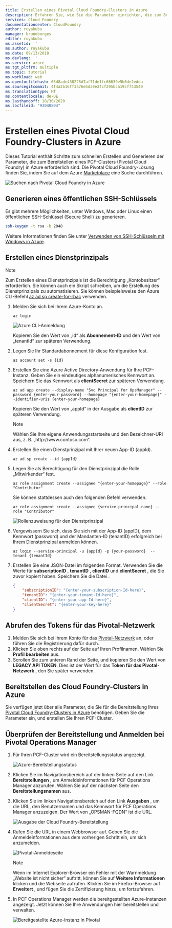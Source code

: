 ```yaml
---
title: Erstellen eines Pivotal Cloud Foundry-Clusters in Azure
description: Erfahren Sie, wie Sie die Parameter einrichten, die zum Bereitstellen eines PCF-Clusters (Pivotal Cloud Foundry) in Azure erforderlich sind.
services: Cloud Foundry
documentationcenter: CloudFoundry
author: ruyakubu
manager: brunoborges
editor: ruyakubu
ms.assetid: ''
ms.author: ruyakubu
ms.date: 09/13/2018
ms.devlang: ''
ms.service: azure
ms.tgt_pltfrm: multiple
ms.topic: tutorial
ms.workload: web
ms.openlocfilehash: 65d8ade438228d7af71de1fc66639e5b6de2edda
ms.sourcegitcommit: 4f4a2b16ff3a76e5d39e3fcf295bca19cff43540
ms.translationtype: HT
ms.contentlocale: de-DE
ms.lasthandoff: 10/30/2020
ms.locfileid: "93040804"
---
```

# <a name="create-a-pivotal-cloud-foundry-cluster-on-azure"></a>Erstellen eines Pivotal Cloud Foundry-Clusters in Azure

Dieses Tutorial enthält Schritte zum schnellen Erstellen und Generieren der Parameter, die zum Bereitstellen eines PCF-Clusters (Pivotal Cloud Foundry) in Azure erforderlich sind. Die Pivotal Cloud Foundry-Lösung finden Sie, indem Sie auf dem Azure [Marketplace](https://azuremarketplace.microsoft.com/marketplace/apps/pivotal.pivotal-cloud-foundry) eine Suche durchführen.

![Suchen nach Pivotal Cloud Foundry in Azure](media/deploy/pcf-marketplace.png)


## <a name="generate-an-ssh-public-key"></a>Generieren eines öffentlichen SSH-Schlüssels

Es gibt mehrere Möglichkeiten, unter Windows, Mac oder Linux einen öffentlichen SSH-Schlüssel (Secure Shell) zu generieren.

```Bash
ssh-keygen -t rsa -b 2048
```

Weitere Informationen finden Sie unter [Verwenden von SSH-Schlüsseln mit Windows in Azure](../virtual-machines/linux/ssh-from-windows.md).

## <a name="create-a-service-principal"></a>Erstellen eines Dienstprinzipals

> [!NOTE]
>
> Zum Erstellen eines Dienstprinzipals ist die Berechtigung „Kontobesitzer“ erforderlich. Sie können auch ein Skript schreiben, um die Erstellung des Dienstprinzipals zu automatisieren. Sie können beispielsweise den Azure CLI-Befehl [az ad sp create-for-rbac](/cli/azure/ad/sp?view=azure-cli-latest) verwenden.

1. Melden Sie sich bei Ihrem Azure-Konto an.

    `az login`

    ![Azure CLI-Anmeldung](media/deploy/az-login-output.png )
 
    Kopieren Sie den Wert von „id“ als **Abonnement-ID** und den Wert von „tenantId“ zur späteren Verwendung.

2. Legen Sie Ihr Standardabonnement für diese Konfiguration fest.

    `az account set -s {id}`

3. Erstellen Sie eine Azure Active Directory-Anwendung für Ihre PCF-Instanz. Geben Sie ein eindeutiges alphanumerisches Kennwort an. Speichern Sie das Kennwort als **clientSecret** zur späteren Verwendung.

    `az ad app create --display-name "Svc Principal for OpsManager" --password {enter-your-password} --homepage "{enter-your-homepage}" --identifier-uris {enter-your-homepage}`

    Kopieren Sie den Wert von „appId“ in der Ausgabe als **clientID** zur späteren Verwendung.

    > [!NOTE]
    >
    > Wählen Sie Ihre eigene Anwendungsstartseite und den Bezeichner-URI aus, z. B. „http\://www\.contoso.com“.

4. Erstellen Sie einen Dienstprinzipal mit Ihrer neuen App-ID (appId).

    `az ad sp create --id {appId}`

5. Legen Sie als Berechtigung für den Dienstprinzipal die Rolle „Mitwirkender“ fest.

    `az role assignment create --assignee "{enter-your-homepage}" --role "Contributor"`

    Sie können stattdessen auch den folgenden Befehl verwenden.

    `az role assignment create --assignee {service-principal-name} --role "Contributor"`

    ![Rollenzuweisung für den Dienstprinzipal](media/deploy/svc-princ.png )

6. Vergewissern Sie sich, dass Sie sich mit der App-ID (appID), dem Kennwort (password) und der Mandanten-ID (tenantID) erfolgreich bei Ihrem Dienstprinzipal anmelden können.

    `az login --service-principal -u {appId} -p {your-password}  --tenant {tenantId}`

7. Erstellen Sie eine JSON-Datei im folgenden Format. Verwenden Sie die Werte für **subscriptionID** , **tenantID** , **clientID** und **clientSecret** , die Sie zuvor kopiert haben. Speichern Sie die Datei .

    ```json
    {
        "subscriptionID": "{enter-your-subscription-Id-here}",
        "tenantID": "{enter-your-tenant-Id-here}",
        "clientID": "{enter-your-app-Id-here}",
        "clientSecret": "{enter-your-key-here}"
    }
    ```

## <a name="get-the-pivotal-network-token"></a>Abrufen des Tokens für das Pivotal-Netzwerk

1. Melden Sie sich bei Ihrem Konto für das [Pivotal-Netzwerk](https://network.pivotal.io) an, oder führen Sie die Registrierung dafür durch.
2. Klicken Sie oben rechts auf der Seite auf Ihren Profilnamen. Wählen Sie **Profil bearbeiten** aus.
3. Scrollen Sie zum unteren Rand der Seite, und kopieren Sie den Wert von **LEGACY API TOKEN**. Dies ist der Wert für das **Token für das Pivotal-Netzwerk** , den Sie später verwenden.

## <a name="provision-your-cloud-foundry-cluster-on-azure"></a>Bereitstellen des Cloud Foundry-Clusters in Azure

Sie verfügen jetzt über alle Parameter, die Sie für die Bereitstellung Ihres [Pivotal Cloud Foundry-Clusters in Azure](https://azuremarketplace.microsoft.com/marketplace/apps/pivotal.pivotal-cloud-foundry) benötigen.
Geben Sie die Parameter ein, und erstellen Sie Ihren PCF-Cluster.

## <a name="verify-the-deployment-and-sign-in-to-the-pivotal-ops-manager"></a>Überprüfen der Bereitstellung und Anmelden bei Pivotal Operations Manager

1. Für Ihren PCF-Cluster wird ein Bereitstellungsstatus angezeigt.

    ![Azure-Bereitstellungsstatus](media/deploy/deployment.png )

2. Klicken Sie im Navigationsbereich auf der linken Seite auf den Link **Bereitstellungen** , um Anmeldeinformationen für PCF Operations Manager abzurufen. Wählen Sie auf der nächsten Seite den **Bereitstellungsnamen** aus.
3. Klicken Sie im linken Navigationsbereich auf den Link **Ausgaben** , um die URL, den Benutzernamen und das Kennwort für PCF Operations Manager anzuzeigen. Der Wert von „OPSMAN-FQDN“ ist die URL.
 
    ![Ausgabe der Cloud Foundry-Bereitstellung](media/deploy/deploy-outputs.png )
 
4. Rufen Sie die URL in einem Webbrowser auf. Geben Sie die Anmeldeinformationen aus dem vorherigen Schritt ein, um sich anzumelden.

    ![Pivotal-Anmeldeseite](media/deploy/pivotal-login.png )
         
    > [!NOTE]
    >
    > Wenn im Internet Explorer-Browser ein Fehler mit der Warnmeldung „Website ist nicht sicher“ auftritt, können Sie auf **Weitere Informationen** klicken und die Webseite aufrufen. Klicken Sie im Firefox-Browser auf **Erweitert** , und fügen Sie die Zertifizierung hinzu, um fortzufahren.

5. In PCF Operations Manager werden die bereitgestellten Azure-Instanzen angezeigt. Jetzt können Sie Ihre Anwendungen hier bereitstellen und verwalten.
               
    ![Bereitgestellte Azure-Instanz in Pivotal](media/deploy/ops-mgr.png )
